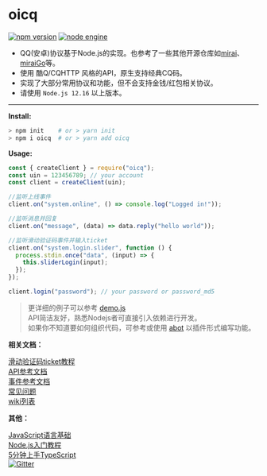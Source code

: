 # oicq

[![npm version](https://img.shields.io/npm/v/oicq.svg?logo=npm)](https://www.npmjs.com/package/oicq)
[![node engine](https://img.shields.io/node/v/oicq.svg)](https://nodejs.org)

* QQ(安卓)协议基于Node.js的实现。也参考了一些其他开源仓库如[mirai](https://github.com/mamoe/mirai)、[miraiGo](https://github.com/Mrs4s/MiraiGo)等。
* 使用 酷Q/CQHTTP 风格的API，原生支持经典CQ码。
* 实现了大部分常用协议和功能，但不会支持金钱/红包相关协议。
* 请使用 `Node.js 12.16` 以上版本。

----

**Install:**

```bash
> npm init    # or > yarn init
> npm i oicq  # or > yarn add oicq
```

**Usage:**

```js
const { createClient } = require("oicq");
const uin = 123456789; // your account
const client = createClient(uin);

//监听上线事件
client.on("system.online", () => console.log("Logged in!"));

//监听消息并回复
client.on("message", (data) => data.reply("hello world"));

//监听滑动验证码事件并输入ticket
client.on("system.login.slider", function () {
  process.stdin.once("data", (input) => {
    this.sliderLogin(input);
  });
});

client.login("password"); // your password or password_md5
```

> 更详细的例子可以参考 [demo.js](docs/demo.js)  
> API简洁友好，熟悉Nodejs者可直接引入依赖进行开发。  
> 如果你不知道要如何组织代码，可参考或使用 [abot](https://github.com/takayama-lily/abot) 以插件形式编写功能。  

**相关文档：**

[滑动验证码ticket教程](https://github.com/takayama-lily/oicq/wiki/01.%E6%BB%91%E5%8A%A8%E9%AA%8C%E8%AF%81%E7%A0%81%E5%92%8C%E8%AE%BE%E5%A4%87%E9%94%81)  
[API参考文档](https://github.com/takayama-lily/oicq/wiki/91.API%E6%96%87%E6%A1%A3)  
[事件参考文档](https://github.com/takayama-lily/oicq/wiki/92.%E4%BA%8B%E4%BB%B6%E6%96%87%E6%A1%A3)  
[常见问题](https://github.com/takayama-lily/oicq/wiki/02.%E5%85%B6%E4%BB%96%E5%B8%B8%E8%A7%81%E9%97%AE%E9%A2%98)  
[wiki列表](https://github.com/takayama-lily/oicq/wiki)  

**其他：**

[JavaScript语言基础](https://developer.mozilla.org/zh-CN/docs/Web/JavaScript)  
[Node.js入门教程](http://nodejs.cn/learn)  
[5分钟上手TypeScript](https://www.tslang.cn/docs/handbook/typescript-in-5-minutes.html)  
[![Gitter](https://badges.gitter.im/takayama-lily/oicq.svg)](https://gitter.im/takayama-lily/oicq?utm_source=badge&utm_medium=badge&utm_campaign=pr-badge)
<!-- [![group:236172566](https://img.shields.io/badge/group-236172566-blue)](https://qm.qq.com/cgi-bin/qm/qr?k=NXw3NEA5lzPjkRhyEpjVBqMpdg1WHRKJ&jump_from=webapi) -->
